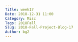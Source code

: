 ```yaml
---
Title: week17
Date: 2018-12-31 11:00
Category: Misc
Tags: 2018Fall
Slug: 2018-Fall-Project-Blog-17
Author: bg2
---
```




<!-- PELICAN_END_SUMMARY -->


